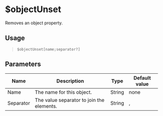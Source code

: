 # $objectUnset
Removes an object property.
## Usage
> `$objectUnset[name;separator?]`
## Parameters
|   Name    |                Description                |  Type  | Default value |
|-----------|-------------------------------------------|--------|---------------|
| Name      | The name for this object.                 | String | none          |
| Separator | The value separator to join the elements. | String | ,             |
